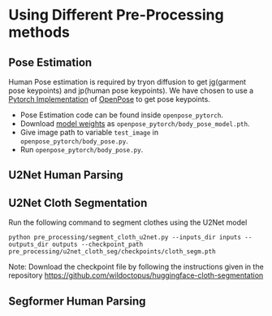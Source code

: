 # Using Different Pre-Processing methods

## Pose Estimation
Human Pose estimation is required by tryon diffusion to get jg(garment pose keypoints) and jp(human pose keypoints).
We have chosen to use a [Pytorch Implementation](https://github.com/Hzzone/pytorch-openpose) of [OpenPose](https://github.com/CMU-Perceptual-Computing-Lab/openpose) to get pose keypoints.

* Pose Estimation code can be found inside `openpose_pytorch`.
* Download [model weights](https://drive.google.com/drive/folders/1JsvI4M4ZTg98fmnCZLFM-3TeovnCRElG?usp=sharing) as `openpose_pytorch/body_pose_model.pth`.
* Give image path to variable `test_image` in `openpose_pytorch/body_pose.py`.
* Run `openpose_pytorch/body_pose.py`.


## U2Net Human Parsing


## U2Net Cloth Segmentation
Run the following command to segment clothes using the U2Net model
```
python pre_processing/segment_cloth_u2net.py --inputs_dir inputs --outputs_dir outputs --checkpoint_path pre_processing/u2net_cloth_seg/checkpoints/cloth_segm.pth 
```
Note: Download the checkpoint file by following the instructions given in the repository https://github.com/wildoctopus/huggingface-cloth-segmentation


## Segformer Human Parsing
